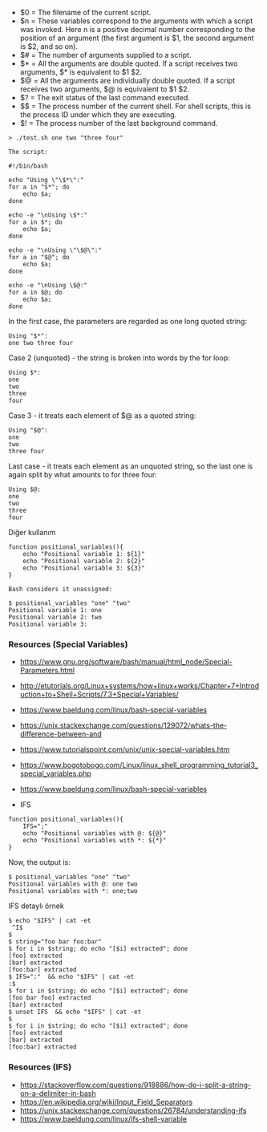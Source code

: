 - $0 = The filename of the current script.
- $n = These variables correspond to the arguments with which a script was invoked. Here n is a positive decimal number corresponding to the position of an argument (the first argument is $1, the second argument is $2, and so on).
- $# = The number of arguments supplied to a script.
- $* = All the arguments are double quoted. If a script receives two arguments, $* is equivalent to $1 $2.
- $@ = All the arguments are individually double quoted. If a script receives two arguments, $@ is equivalent to $1 $2.
- $? = The exit status of the last command executed.
- $$ = The process number of the current shell. For shell scripts, this is the process ID under which they are executing.
- $! = The process number of the last background command.
  
 
```
> ./test.sh one two "three four"

The script:

#!/bin/bash

echo "Using \"\$*\":"
for a in "$*"; do
    echo $a;
done

echo -e "\nUsing \$*:"
for a in $*; do
    echo $a;
done

echo -e "\nUsing \"\$@\":"
for a in "$@"; do
    echo $a;
done

echo -e "\nUsing \$@:"
for a in $@; do
    echo $a;
done
```

In the first case, the parameters are regarded as one long quoted string:

```
Using "$*":
one two three four
```
Case 2 (unquoted) - the string is broken into words by the for loop:
```
Using $*:
one
two
three
four
```
Case 3 - it treats each element of $@ as a quoted string:
```
Using "$@":
one
two
three four
```
Last case - it treats each element as an unquoted string, so the last one is again split by what amounts to for three four:
```
Using $@:
one
two
three
four
```
Diğer kullanım

```
function positional_variables(){
    echo "Positional variable 1: ${1}"
    echo "Positional variable 2: ${2}"
    echo "Positional variable 3: ${3}"
}

Bash considers it unassigned:

$ positional_variables "one" "two"
Positional variable 1: one
Positional variable 2: two
Positional variable 3:

```
 
 ### Resources (Special Variables)
 
 - https://www.gnu.org/software/bash/manual/html_node/Special-Parameters.html
 - http://etutorials.org/Linux+systems/how+linux+works/Chapter+7+Introduction+to+Shell+Scripts/7.3+Special+Variables/
 - https://www.baeldung.com/linux/bash-special-variables
 - https://unix.stackexchange.com/questions/129072/whats-the-difference-between-and
 - https://www.tutorialspoint.com/unix/unix-special-variables.htm
 - https://www.bogotobogo.com/Linux/linux_shell_programming_tutorial3_special_variables.php
 - https://www.baeldung.com/linux/bash-special-variables





- IFS

```
function positional_variables(){
    IFS=";"
    echo "Positional variables with @: ${@}"
    echo "Positional variables with *: ${*}"
}
```

Now, the output is:

```
$ positional_variables "one" "two"
Positional variables with @: one two
Positional variables with *: one;two
```

IFS detaylı örnek

```
$ echo "$IFS" | cat -et
 ^I$
$
$ string="foo bar foo:bar"
$ for i in $string; do echo "[$i] extracted"; done
[foo] extracted
[bar] extracted
[foo:bar] extracted
$ IFS=":"  && echo "$IFS" | cat -et
:$
$ for i in $string; do echo "[$i] extracted"; done
[foo bar foo] extracted
[bar] extracted
$ unset IFS  && echo "$IFS" | cat -et
$
$ for i in $string; do echo "[$i] extracted"; done
[foo] extracted
[bar] extracted
[foo:bar] extracted
```




### Resources (IFS)


- https://stackoverflow.com/questions/918886/how-do-i-split-a-string-on-a-delimiter-in-bash
- https://en.wikipedia.org/wiki/Input_Field_Separators
- https://unix.stackexchange.com/questions/26784/understanding-ifs
- https://www.baeldung.com/linux/ifs-shell-variable






 
